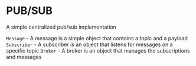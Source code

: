 # PUB/SUB

A simple centralized pub/sub implementation

`Message` - A message is a simple object that contains a topic and a payload
`Subscriber` - A subscriber is an object that listens for messages on a specific topic
`Broker` - A broker is an object that manages the subscriptions and messages